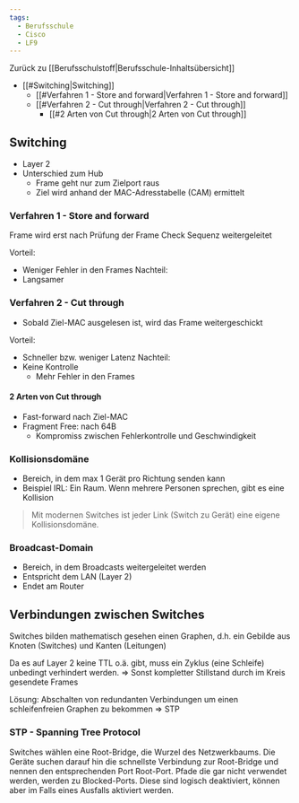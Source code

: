 ```yaml
---
tags:
  - Berufsschule
  - Cisco
  - LF9
---
```

Zurück zu [[Berufsschulstoff|Berufsschule-Inhaltsübersicht]]
 
 - [[#Switching|Switching]]
	- [[#Verfahren 1 - Store and forward|Verfahren 1 - Store and forward]]
	- [[#Verfahren 2 - Cut through|Verfahren 2 - Cut through]]
		- [[#2 Arten von Cut through|2 Arten von Cut through]]

## Switching

- Layer 2
- Unterschied zum Hub
	- Frame geht nur zum Zielport raus
	- Ziel wird anhand der MAC-Adresstabelle (CAM) ermittelt

### Verfahren 1 - Store and forward

Frame wird erst nach Prüfung der Frame Check Sequenz weitergeleitet

Vorteil:
- Weniger Fehler in den Frames
Nachteil:
- Langsamer

### Verfahren 2 - Cut through

- Sobald Ziel-MAC ausgelesen ist, wird das Frame weitergeschickt

Vorteil:
- Schneller bzw. weniger Latenz
Nachteil:
- Keine Kontrolle
	- Mehr Fehler in den Frames

#### 2 Arten von Cut through

- Fast-forward nach Ziel-MAC
- Fragment Free: nach 64B
	- Kompromiss zwischen Fehlerkontrolle und Geschwindigkeit


### Kollisionsdomäne

- Bereich, in dem max 1 Gerät pro Richtung senden kann
- Beispiel IRL: Ein Raum. Wenn mehrere Personen sprechen, gibt es eine Kollision

> Mit modernen Switches ist jeder Link (Switch zu Gerät) eine eigene Kollisionsdomäne.


### Broadcast-Domain

- Bereich, in dem Broadcasts weitergeleitet werden
- Entspricht dem LAN (Layer 2)
- Endet am Router

## Verbindungen zwischen Switches

Switches bilden mathematisch gesehen einen Graphen, d.h. ein Gebilde aus Knoten (Switches) und Kanten (Leitungen)

Da es auf Layer 2 keine TTL o.ä. gibt, muss ein Zyklus (eine Schleife) unbedingt verhindert werden.
=> Sonst kompletter Stillstand durch im Kreis gesendete Frames

Lösung: Abschalten von redundanten Verbindungen um einen schleifenfreien Graphen zu bekommen => STP

### STP - Spanning Tree Protocol

Switches wählen eine Root-Bridge, die Wurzel des Netzwerkbaums. Die Geräte suchen darauf hin die schnellste Verbindung zur Root-Bridge und nennen den entsprechenden Port Root-Port. 
Pfade die gar nicht verwendet werden, werden zu Blocked-Ports. Diese sind logisch deaktiviert, können aber im Falls eines Ausfalls aktiviert werden.